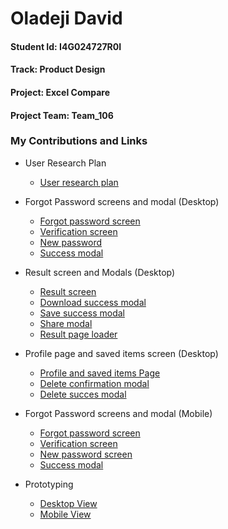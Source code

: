 # Oladeji David
#### Student Id: I4G024727R0I
#### Track: Product Design

#### Project: Excel Compare
#### Project Team: Team_106

### My Contributions and Links

* User Research Plan <br>
    - [User research plan](https://docs.google.com/document/d/1JA4gVAgW35vJIZaYAsPe3yZpvStiBLwKoWVMS5rYkgM/edit?usp=sharing) <br>

* Forgot Password screens and modal (Desktop) <br>
    - [Forgot password screen](https://www.figma.com/file/rxBh6oIKJ0Hb96TlXKoF7f/Team-106_ExcelComp---TEAM-DESIGN-LIBRARY?node-id=1585%3A4803) <br>
    - [Verification screen](https://www.figma.com/file/rxBh6oIKJ0Hb96TlXKoF7f/Team-106_ExcelComp---TEAM-DESIGN-LIBRARY?node-id=1601%3A2712) <br>
    - [New password](https://www.figma.com/file/rxBh6oIKJ0Hb96TlXKoF7f/Team-106_ExcelComp---TEAM-DESIGN-LIBRARY?node-id=1595%3A3071) <br>
    - [Success modal](https://www.figma.com/file/rxBh6oIKJ0Hb96TlXKoF7f/Team-106_ExcelComp---TEAM-DESIGN-LIBRARY?node-id=1595%3A3353) <br>

* Result screen and Modals (Desktop) <br>
    - [Result screen](https://www.figma.com/file/rxBh6oIKJ0Hb96TlXKoF7f/Team-106_ExcelComp---TEAM-DESIGN-LIBRARY?node-id=1076%3A1083) <br>
    - [Download success modal](https://www.figma.com/file/rxBh6oIKJ0Hb96TlXKoF7f/Team-106_ExcelComp---TEAM-DESIGN-LIBRARY?node-id=1079%3A360) <br>
    - [Save success modal](https://www.figma.com/file/rxBh6oIKJ0Hb96TlXKoF7f/Team-106_ExcelComp---TEAM-DESIGN-LIBRARY?node-id=1083%3A384) <br>
    - [Share modal](https://www.figma.com/file/rxBh6oIKJ0Hb96TlXKoF7f/Team-106_ExcelComp---TEAM-DESIGN-LIBRARY?node-id=1083%3A392) <br>
    - [Result page loader](https://www.figma.com/file/rxBh6oIKJ0Hb96TlXKoF7f/Team-106_ExcelComp---TEAM-DESIGN-LIBRARY?node-id=1585%3A4427) <br>

* Profile page and saved items screen (Desktop) <br>
    - [Profile and saved items Page](https://www.figma.com/file/rxBh6oIKJ0Hb96TlXKoF7f/Team-106_ExcelComp---TEAM-DESIGN-LIBRARY?node-id=820%3A189) <br>
    - [Delete confirmation modal](https://www.figma.com/file/rxBh6oIKJ0Hb96TlXKoF7f/Team-106_ExcelComp---TEAM-DESIGN-LIBRARY?node-id=1835%3A4858) <br>
    - [Delete succes modal](https://www.figma.com/file/rxBh6oIKJ0Hb96TlXKoF7f/Team-106_ExcelComp---TEAM-DESIGN-LIBRARY?node-id=1835%3A4697) <br>

* Forgot Password screens and modal (Mobile) <br>
    - [Forgot password screen](https://www.figma.com/file/rxBh6oIKJ0Hb96TlXKoF7f/Team-106_ExcelComp---TEAM-DESIGN-LIBRARY?node-id=1835%3A4899) <br>
    - [Verification screen](https://www.figma.com/file/rxBh6oIKJ0Hb96TlXKoF7f/Team-106_ExcelComp---TEAM-DESIGN-LIBRARY?node-id=1835%3A4963) <br>
    - [New password screen](https://www.figma.com/file/rxBh6oIKJ0Hb96TlXKoF7f/Team-106_ExcelComp---TEAM-DESIGN-LIBRARY?node-id=1835%3A4931) <br>
    - [Success modal](https://www.figma.com/file/rxBh6oIKJ0Hb96TlXKoF7f/Team-106_ExcelComp---TEAM-DESIGN-LIBRARY?node-id=1848%3A5462) <br>

* Prototyping
    - [Desktop View](https://www.figma.com/proto/rxBh6oIKJ0Hb96TlXKoF7f/Team-106_ExcelComp---TEAM-DESIGN-LIBRARY?node-id=1059%3A303&scaling=scale-down&page-id=512%3A2&starting-point-node-id=1059%3A303&show-proto-sidebar=1) <br>
    - [Mobile View](https://www.figma.com/proto/rxBh6oIKJ0Hb96TlXKoF7f/Team-106_ExcelComp---TEAM-DESIGN-LIBRARY?node-id=1471%3A2228&scaling=scale-down&page-id=512%3A2&starting-point-node-id=1471%3A2228&show-proto-sidebar=1) <br>


